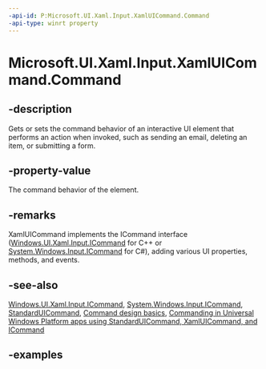 ```yaml
---
-api-id: P:Microsoft.UI.Xaml.Input.XamlUICommand.Command
-api-type: winrt property
---
```


<!-- Property syntax.
public ICommand Command { get;  set; }
-->

# Microsoft.UI.Xaml.Input.XamlUICommand.Command

## -description

Gets or sets the command behavior of an interactive UI element that performs an action when invoked, such as sending an email, deleting an item, or submitting a form.

## -property-value

The command behavior of the element.

## -remarks

XamlUICommand implements the ICommand interface ([Windows.UI.Xaml.Input.ICommand](icommand.md) for C++ or [System.Windows.Input.ICommand](/dotnet/api/system.windows.input.icommand?view=dotnet-uwp-10.0&preserve-view=true) for C#), adding various UI properties, methods, and events.

## -see-also

[Windows.UI.Xaml.Input.ICommand](icommand.md), [System.Windows.Input.ICommand](/dotnet/api/system.windows.input.icommand?view=dotnet-uwp-10.0&preserve-view=true), [StandardUICommand](standarduicommand.md), [Command design basics](/windows/uwp/layout/commanding-basics), [Commanding in Universal Windows Platform apps using StandardUICommand, XamlUICommand, and ICommand](/windows/uwp/design/controls-and-patterns/commanding)

## -examples
